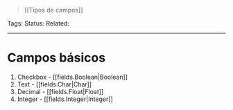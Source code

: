 > [[Tipos de campos]]

Tags: 
Status: 
Related: 

___

# Campos básicos

1. Checkbox - [[fields.Boolean|Boolean]]
2. Text - [[fields.Char|Char]]
3. Decimal - [[fields.Float|Float]]
4. Integer - [[fields.Integer|Integer]]